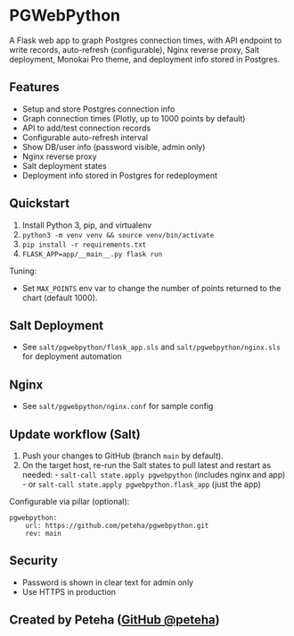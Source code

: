 # PGWebPython

A Flask web app to graph Postgres connection times, with API endpoint to write records, auto-refresh (configurable), Nginx reverse proxy, Salt deployment, Monokai Pro theme, and deployment info stored in Postgres.

## Features
- Setup and store Postgres connection info
- Graph connection times (Plotly, up to 1000 points by default)
- API to add/test connection records
- Configurable auto-refresh interval
- Show DB/user info (password visible, admin only)
- Nginx reverse proxy
- Salt deployment states
- Deployment info stored in Postgres for redeployment

## Quickstart
1. Install Python 3, pip, and virtualenv
2. `python3 -m venv venv && source venv/bin/activate`
3. `pip install -r requirements.txt`
4. `FLASK_APP=app/__main__.py flask run`

Tuning:
- Set `MAX_POINTS` env var to change the number of points returned to the chart (default 1000).

## Salt Deployment
- See `salt/pgwebpython/flask_app.sls` and `salt/pgwebpython/nginx.sls` for deployment automation

## Nginx
- See `salt/pgwebpython/nginx.conf` for sample config

## Update workflow (Salt)
1. Push your changes to GitHub (branch `main` by default).
2. On the target host, re-run the Salt states to pull latest and restart as needed:
		- `salt-call state.apply pgwebpython` (includes nginx and app)
		- or `salt-call state.apply pgwebpython.flask_app` (just the app)

Configurable via pillar (optional):

```
pgwebpython:
	url: https://github.com/peteha/pgwebpython.git
	rev: main
```

## Security
- Password is shown in clear text for admin only
- Use HTTPS in production

## Created by Peteha ([GitHub @peteha](https://github.com/peteha))
